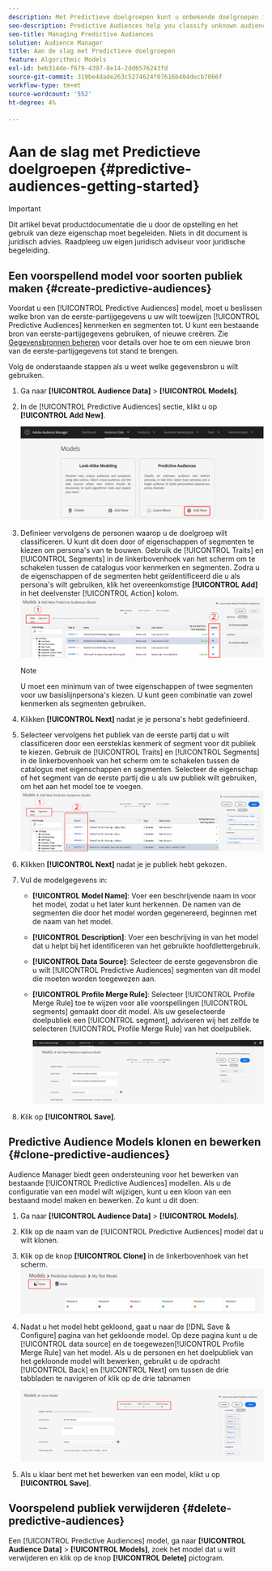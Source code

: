 ```yaml
---
description: Met Predictieve doelgroepen kunt u onbekende doelgroepen in real time indelen in verschillende persona's aan de hand van datawetenschap.
seo-description: Predictive Audiences help you classify unknown audiences into distinct personas in real-time, using data science.
seo-title: Managing Predictive Audiences
solution: Audience Manager
title: Aan de slag met Predictieve doelgroepen
feature: Algorithmic Models
exl-id: beb314de-f679-4397-8e14-2dd6576243fd
source-git-commit: 319be4dade263c5274624f07616b404decb7066f
workflow-type: tm+mt
source-wordcount: '552'
ht-degree: 4%

---
```


# Aan de slag met Predictieve doelgroepen {#predictive-audiences-getting-started}

>[!IMPORTANT]
>Dit artikel bevat productdocumentatie die u door de opstelling en het gebruik van deze eigenschap moet begeleiden. Niets in dit document is juridisch advies. Raadpleeg uw eigen juridisch adviseur voor juridische begeleiding.

## Een voorspellend model voor soorten publiek maken {#create-predictive-audiences}

Voordat u een [!UICONTROL Predictive Audiences] model, moet u beslissen welke bron van de eerste-partijgegevens u uw wilt toewijzen [!UICONTROL Predictive Audiences] kenmerken en segmenten tot. U kunt een bestaande bron van eerste-partijgegevens gebruiken, of nieuwe creëren. Zie [Gegevensbronnen beheren](https://experienceleague.adobe.com/docs/audience-manager/user-guide/features/data-sources/manage-datasources.html?lang=nl-NL) voor details over hoe te om een nieuwe bron van de eerste-partijgegevens tot stand te brengen.

Volg de onderstaande stappen als u weet welke gegevensbron u wilt gebruiken.

1. Ga naar **[!UICONTROL Audience Data]** > **[!UICONTROL Models]**.
1. In de [!UICONTROL Predictive Audiences] sectie, klikt u op **[!UICONTROL Add New]**.

   ![smart-persona-add](assets/predictive-audiences-add.png)

1. Definieer vervolgens de personen waarop u de doelgroep wilt classificeren. U kunt dit doen door of eigenschappen of segmenten te kiezen om persona&#39;s van te bouwen. Gebruik de [!UICONTROL Traits] en [!UICONTROL Segments] in de linkerbovenhoek van het scherm om te schakelen tussen de catalogus voor kenmerken en segmenten. Zodra u de eigenschappen of de segmenten hebt geïdentificeerd die u als persona&#39;s wilt gebruiken, klik het overeenkomstige **[!UICONTROL Add]** in het deelvenster [!UICONTROL Action] kolom.
   ![smart-persona-select-personas](assets/predictive-audiences-persona.png)
   >[!NOTE]
   >U moet een minimum van of twee eigenschappen of twee segmenten voor uw basislijnpersona&#39;s kiezen. U kunt geen combinatie van zowel kenmerken als segmenten gebruiken.
1. Klikken **[!UICONTROL Next]** nadat je je persona&#39;s hebt gedefinieerd.
1. Selecteer vervolgens het publiek van de eerste partij dat u wilt classificeren door een eersteklas kenmerk of segment voor dit publiek te kiezen. Gebruik de [!UICONTROL Traits] en [!UICONTROL Segments] in de linkerbovenhoek van het scherm om te schakelen tussen de catalogus met eigenschappen en segmenten. Selecteer de eigenschap of het segment van de eerste partij die u als uw publiek wilt gebruiken, om het aan het model toe te voegen.
   ![smart-persona-select-publiek](assets/predictive-audiences-audience.png)
1. Klikken **[!UICONTROL Next]** nadat je je publiek hebt gekozen.
1. Vul de modelgegevens in:
   * **[!UICONTROL Model Name]**: Voer een beschrijvende naam in voor het model, zodat u het later kunt herkennen. De namen van de segmenten die door het model worden gegenereerd, beginnen met de naam van het model.
   * **[!UICONTROL Description]**: Voer een beschrijving in van het model dat u helpt bij het identificeren van het gebruikte hoofdlettergebruik.
   * **[!UICONTROL Data Source]**: Selecteer de eerste gegevensbron die u wilt [!UICONTROL Predictive Audiences] segmenten van dit model die moeten worden toegewezen aan.
   * **[!UICONTROL Profile Merge Rule]**: Selecteer [!UICONTROL Profile Merge Rule] toe te wijzen voor alle voorspellingen [!UICONTROL segments] gemaakt door dit model. Als uw geselecteerde doelpubliek een [!UICONTROL segment], adviseren wij het zelfde te selecteren [!UICONTROL Profile Merge Rule] van het doelpubliek.

      ![voorspellend publiek-sparen](assets/predictive-audiences-save.png)
1. Klik op **[!UICONTROL Save]**.

## Predictive Audience Models klonen en bewerken {#clone-predictive-audiences}

Audience Manager biedt geen ondersteuning voor het bewerken van bestaande [!UICONTROL Predictive Audiences] modellen. Als u de configuratie van een model wilt wijzigen, kunt u een kloon van een bestaand model maken en bewerken. Zo kunt u dit doen:

1. Ga naar **[!UICONTROL Audience Data]** > **[!UICONTROL Models]**.
2. Klik op de naam van de [!UICONTROL Predictive Audiences] model dat u wilt klonen.
3. Klik op de knop **[!UICONTROL Clone]** in de linkerbovenhoek van het scherm.
   ![voorspellend publiek-kloon](assets/predictive-audiences-clone.png)
4. Nadat u het model hebt gekloond, gaat u naar de [!DNL Save & Configure] pagina van het gekloonde model. Op deze pagina kunt u de [!UICONTROL data source] en de toegewezen[!UICONTROL Profile Merge Rule] van het model. Als u de personen en het doelpubliek van het gekloonde model wilt bewerken, gebruikt u de opdracht [!UICONTROL Back] en [!UICONTROL Next] om tussen de drie tabbladen te navigeren of klik op de drie tabnamen

   ![voorspellend publiek-kloonnavigatie](assets/predictive-audiences-clone-navigate.png)

5. Als u klaar bent met het bewerken van een model, klikt u op **[!UICONTROL Save]**.

## Voorspelend publiek verwijderen {#delete-predictive-audiences}

Een [!UICONTROL Predictive Audiences] model, ga naar **[!UICONTROL Audience Data]** > **[!UICONTROL Models]**, zoek het model dat u wilt verwijderen en klik op de knop **[!UICONTROL Delete]** pictogram.
